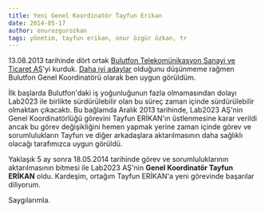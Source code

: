 ```yaml
---
title: Yeni Genel Koordinatör Tayfun Erikan
date: 2014-05-17
author: onurozgurozkan
tags: yönetim, tayfun erikan, onur özgür özkan, tr
---
```


13.08.2013 tarihinde dört ortak [Bulutfon Telekomünikasyon Sanayi ve Ticaret AŞ](https://www.bulutfon.com)'yi kurduk. [Daha iyi 
adaylar](https://twitter.com/osmanmakal) olduğunu düşünmeme rağmen Bulutfon Genel Koordinatörü olarak ben uygun görüldüm. 
 
İlk başlarda Bulutfon'daki iş yoğunluğunun fazla olmamasından dolayı Lab2023 ile birlikte sürdürülebilir olan bu süreç
zaman içinde sürdürülebilir olmaktan çıkacaktı. Bu bağlamda Aralık 2013 tarihinde, Lab2023 AŞ'nin Genel Koordinatörlüğü
görevini Tayfun ERİKAN'ın üstlenmesine karar verildi ancak bu görev değişikliğini hemen yapmak yerine zaman içinde görev 
ve sorumlulukların Tayfun ve diğer arkadaşlara aktarılmasının daha sağlıklı olacağı tarafımızca uygun görüldü. 
   
Yaklaşık 5 ay sonra 18.05.2014 tarihinde görev ve sorumluluklarının aktarılmasının bitmesi ile Lab2023 AŞ'nin 
**Genel Koordinatör Tayfun ERİKAN** oldu. Kardeşim, ortağım Tayfun ERİKAN'a yeni görevinde başarılar diliyorum.

Saygılarımla.
